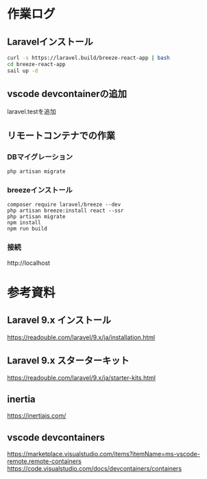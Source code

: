 # 作業ログ
## Laravelインストール
```bash
curl -s https://laravel.build/breeze-react-app | bash
cd breeze-react-app
sail up -d
```

## vscode devcontainerの追加
laravel.testを追加

## リモートコンテナでの作業

### DBマイグレーション
```
php artisan migrate
```

### breezeインストール
```
composer require laravel/breeze --dev
php artisan breeze:install react --ssr
php artisan migrate
npm install
npm run build
```

### 接続
http://localhost

# 参考資料
## Laravel 9.x インストール
https://readouble.com/laravel/9.x/ja/installation.html

## Laravel 9.x スターターキット
https://readouble.com/laravel/9.x/ja/starter-kits.html

## inertia
https://inertiajs.com/

## vscode devcontainers
https://marketplace.visualstudio.com/items?itemName=ms-vscode-remote.remote-containers
https://code.visualstudio.com/docs/devcontainers/containers